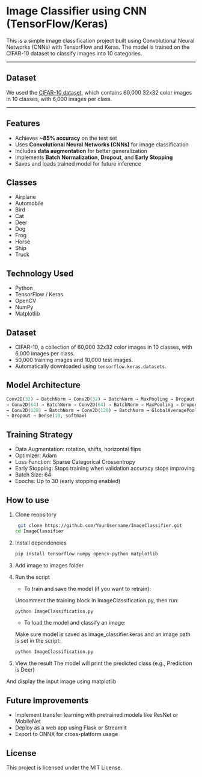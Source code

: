# Image Classifier using CNN (TensorFlow/Keras)

This is a simple image classification project built using Convolutional Neural Networks (CNNs) with TensorFlow and Keras. The model is trained on the CIFAR-10 dataset to classify images into 10 categories.

---

## Dataset

We used the [CIFAR-10 dataset](https://www.cs.toronto.edu/~kriz/cifar.html), which contains 60,000 32x32 color images in 10 classes, with 6,000 images per class.

---

## Features

- Achieves **~85% accuracy** on the test set
- Uses **Convolutional Neural Networks (CNNs)** for image classification
- Includes **data augmentation** for better generalization
- Implements **Batch Normalization**, **Dropout**, and **Early Stopping**
- Saves and loads trained model for future inference

## Classes

- Airplane 
- Automobile
- Bird
- Cat
- Deer
- Dog
- Frog
- Horse
- Ship
- Truck

## Technology Used 
- Python
- TensorFlow / Keras
- OpenCV
- NumPy
- Matplotlib

## Dataset
- CIFAR-10, a collection of 60,000 32x32 color images in 10 classes, with 6,000 images per class.
- 50,000 training images and 10,000 test images.
- Automatically downloaded using `tensorflow.keras.datasets`.

## Model Architecture

```python
Conv2D(32) → BatchNorm → Conv2D(32) → BatchNorm → MaxPooling → Dropout
→ Conv2D(64) → BatchNorm → Conv2D(64) → BatchNorm → MaxPooling → Dropout
→ Conv2D(128) → BatchNorm → Conv2D(128) → BatchNorm → GlobalAveragePooling
→ Dropout → Dense(10, softmax)
```

## Training Strategy
- Data Augmentation: rotation, shifts, horizontal flips
- Optimizer: Adam
- Loss Function: Sparse Categorical Crossentropy
- Early Stopping: Stops training when validation accuracy stops improving
- Batch Size: 64
- Epochs: Up to 30 (early stopping enabled)

## How to use
1. Clone reopsitory
   ```bash
    git clone https://github.com/YourUsername/ImageClassifier.git
   cd ImageClassifier
   ```

2. Install dependencies
   ```bash
   pip install tensorflow numpy opencv-python matplotlib
    ```
3. Add image to images folder
4. Run the script
    - To train and save the model (if you want to retrain):
      
    Uncomment the training block in ImageClassification.py, then run:
    ```bash
    python ImageClassification.py
    ```
    - To load the model and classify an image:
      
    Make sure model is saved as image_classifier.keras and an image path is set in the script:
    ```bash
    python ImageClassification.py
    ```
5. View the result
The model will print the predicted class (e.g., Prediction is Deer)

And display the input image using matplotlib

## Future Improvements
- Implement transfer learning with pretrained models like ResNet or MobileNet
- Deploy as a web app using Flask or Streamlit
- Export to ONNX for cross-platform usage

## License
This project is licensed under the MIT License.

